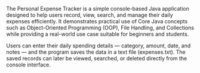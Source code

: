 The Personal Expense Tracker is a simple console-based Java application designed to help users record, view, search, and manage their daily expenses efficiently.
It demonstrates practical use of Core Java concepts such as Object-Oriented Programming (OOP), File Handling, and Collections while providing a real-world use case suitable for beginners and students.

Users can enter their daily spending details — category, amount, date, and notes — and the program saves the data in a text file (expenses.txt).
The saved records can later be viewed, searched, or deleted directly from the console interface.
